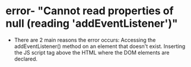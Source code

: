 # error- "Cannot read properties of null (reading 'addEventListener')"
- There are 2 main reasons the error occurs: Accessing the addEventListener() method on an element that doesn't exist. Inserting the JS script tag above the HTML where the DOM elements are declared.

